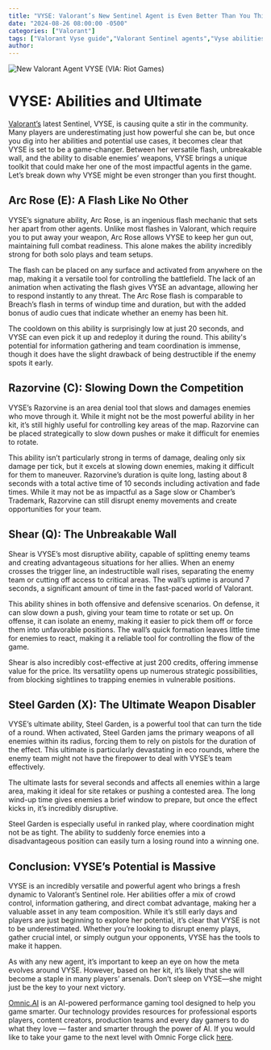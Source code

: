 ```yaml
---
title: "VYSE: Valorant’s New Sentinel Agent is Even Better Than You Think"
date: "2024-08-26 08:00:00 -0500"
categories: ["Valorant"]
tags: ["Valorant Vyse guide","Valorant Sentinel agents","Vyse abilities breakdown","How to play Vyse in Valorant","Vyse tips and tricks Valorant","Valorant new agent Vyse review","Vyse best strategies Valorant","Valorant Vyse gameplay analysis","Sentinel agent Vyse Valorant","Vyse ultimate Steel Garden Valorant"]
author:
---
```


![New Valorant Agent VYSE](/2024-08-26-VYSE-Valorant’s-New-Sentinel-Agent-is-Even-Better-Than-You-Think.png)
(VIA: Riot Games)

# VYSE: Abilities and Ultimate

[Valorant’s](https://playvalorant.com/en-us/) latest Sentinel, VYSE, is causing quite a stir in the community. Many players are underestimating just how powerful she can be, but once you dig into her abilities and potential use cases, it becomes clear that VYSE is set to be a game-changer. Between her versatile flash, unbreakable wall, and the ability to disable enemies’ weapons, VYSE brings a unique toolkit that could make her one of the most impactful agents in the game. Let’s break down why VYSE might be even stronger than you first thought.

## Arc Rose (E): A Flash Like No Other

VYSE’s signature ability, Arc Rose, is an ingenious flash mechanic that sets her apart from other agents. Unlike most flashes in Valorant, which require you to put away your weapon, Arc Rose allows VYSE to keep her gun out, maintaining full combat readiness. This alone makes the ability incredibly strong for both solo plays and team setups.

The flash can be placed on any surface and activated from anywhere on the map, making it a versatile tool for controlling the battlefield. The lack of an animation when activating the flash gives VYSE an advantage, allowing her to respond instantly to any threat. The Arc Rose flash is comparable to Breach’s flash in terms of windup time and duration, but with the added bonus of audio cues that indicate whether an enemy has been hit.

The cooldown on this ability is surprisingly low at just 20 seconds, and VYSE can even pick it up and redeploy it during the round. This ability's potential for information gathering and team coordination is immense, though it does have the slight drawback of being destructible if the enemy spots it early.

## Razorvine (C): Slowing Down the Competition

VYSE’s Razorvine is an area denial tool that slows and damages enemies who move through it. While it might not be the most powerful ability in her kit, it’s still highly useful for controlling key areas of the map. Razorvine can be placed strategically to slow down pushes or make it difficult for enemies to rotate.

This ability isn’t particularly strong in terms of damage, dealing only six damage per tick, but it excels at slowing down enemies, making it difficult for them to maneuver. Razorvine’s duration is quite long, lasting about 8 seconds with a total active time of 10 seconds including activation and fade times. While it may not be as impactful as a Sage slow or Chamber’s Trademark, Razorvine can still disrupt enemy movements and create opportunities for your team.

## Shear (Q): The Unbreakable Wall

Shear is VYSE’s most disruptive ability, capable of splitting enemy teams and creating advantageous situations for her allies. When an enemy crosses the trigger line, an indestructible wall rises, separating the enemy team or cutting off access to critical areas. The wall’s uptime is around 7 seconds, a significant amount of time in the fast-paced world of Valorant.

This ability shines in both offensive and defensive scenarios. On defense, it can slow down a push, giving your team time to rotate or set up. On offense, it can isolate an enemy, making it easier to pick them off or force them into unfavorable positions. The wall’s quick formation leaves little time for enemies to react, making it a reliable tool for controlling the flow of the game.

Shear is also incredibly cost-effective at just 200 credits, offering immense value for the price. Its versatility opens up numerous strategic possibilities, from blocking sightlines to trapping enemies in vulnerable positions.

## Steel Garden (X): The Ultimate Weapon Disabler

VYSE’s ultimate ability, Steel Garden, is a powerful tool that can turn the tide of a round. When activated, Steel Garden jams the primary weapons of all enemies within its radius, forcing them to rely on pistols for the duration of the effect. This ultimate is particularly devastating in eco rounds, where the enemy team might not have the firepower to deal with VYSE’s team effectively.

The ultimate lasts for several seconds and affects all enemies within a large area, making it ideal for site retakes or pushing a contested area. The long wind-up time gives enemies a brief window to prepare, but once the effect kicks in, it’s incredibly disruptive.

Steel Garden is especially useful in ranked play, where coordination might not be as tight. The ability to suddenly force enemies into a disadvantageous position can easily turn a losing round into a winning one.

## Conclusion: VYSE’s Potential is Massive

VYSE is an incredibly versatile and powerful agent who brings a fresh dynamic to Valorant’s Sentinel role. Her abilities offer a mix of crowd control, information gathering, and direct combat advantage, making her a valuable asset in any team composition. While it’s still early days and players are just beginning to explore her potential, it’s clear that VYSE is not to be underestimated. Whether you’re looking to disrupt enemy plays, gather crucial intel, or simply outgun your opponents, VYSE has the tools to make it happen.

As with any new agent, it’s important to keep an eye on how the meta evolves around VYSE. However, based on her kit, it’s likely that she will become a staple in many players’ arsenals. Don’t sleep on VYSE—she might just be the key to your next victory.


[Omnic.AI](https://www.omnic.ai/) is an AI-powered performance gaming tool designed to help you game smarter. Our technology provides resources for professional esports players, content creators, production teams and every day gamers to do what they love — faster and smarter through the power of AI. If you would like to take your game to the next level with Omnic Forge click [here](https://forge.omnic.ai/).